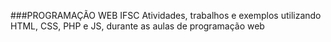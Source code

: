 ###PROGRAMAÇÃO WEB IFSC
Atividades, trabalhos e exemplos utilizando HTML, CSS, PHP e JS, durante as aulas de programação web
